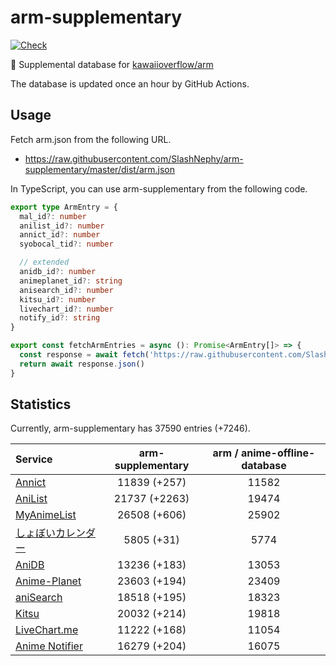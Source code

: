 # arm-supplementary

[![Check](https://github.com/SlashNephy/arm-supplementary/actions/workflows/check-node.yml/badge.svg)](https://github.com/SlashNephy/arm-supplementary/actions/workflows/check-node.yml)

💊 Supplemental database for [kawaiioverflow/arm](https://github.com/kawaiioverflow/arm)

The database is updated once an hour by GitHub Actions.

## Usage

Fetch arm.json from the following URL.

- https://raw.githubusercontent.com/SlashNephy/arm-supplementary/master/dist/arm.json

In TypeScript, you can use arm-supplementary from the following code.

```TypeScript
export type ArmEntry = {
  mal_id?: number
  anilist_id?: number
  annict_id?: number
  syobocal_tid?: number

  // extended
  anidb_id?: number
  animeplanet_id?: string
  anisearch_id?: number
  kitsu_id?: number
  livechart_id?: number
  notify_id?: string
}

export const fetchArmEntries = async (): Promise<ArmEntry[]> => {
  const response = await fetch('https://raw.githubusercontent.com/SlashNephy/arm-supplementary/master/dist/arm.json')
  return await response.json()
}
```

## Statistics

Currently, arm-supplementary has 37590 entries (+7246).

| Service                                     | arm-supplementary | arm / anime-offline-database |
| :------------------------------------------ | :---------------: | :--------------------------: |
| [Annict](https://annict.com)                |   11839 (+257)    |            11582             |
| [AniList](https://anilist.co)               |   21737 (+2263)   |            19474             |
| [MyAnimeList](https://myanimelist.net)      |   26508 (+606)    |            25902             |
| [しょぼいカレンダー](https://cal.syoboi.jp) |    5805 (+31)     |             5774             |
| [AniDB](https://anidb.net)                  |   13236 (+183)    |            13053             |
| [Anime-Planet](https://anime-planet.com)    |   23603 (+194)    |            23409             |
| [aniSearch](https://anisearch.com)          |   18518 (+195)    |            18323             |
| [Kitsu](https://kitsu.io)                   |   20032 (+214)    |            19818             |
| [LiveChart.me](https://livechart.me)        |   11222 (+168)    |            11054             |
| [Anime Notifier](https://notify.moe)        |   16279 (+204)    |            16075             |

